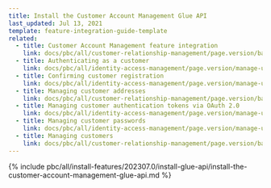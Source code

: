 ```yaml
---
title: Install the Customer Account Management Glue API
last_updated: Jul 13, 2021
template: feature-integration-guide-template
related:
  - title: Customer Account Management feature integration
    link: docs/pbc/all/customer-relationship-management/page.version/base-shop/install-and-upgrade/install-features/install-the-customer-account-management-feature.html
  - title: Authenticating as a customer
    link: docs/pbc/all/identity-access-management/page.version/manage-using-glue-api/glue-api-authenticate-as-a-customer.html
  - title: Confirming customer registration
    link: docs/pbc/all/identity-access-management/page.version/manage-using-glue-api/glue-api-confirm-customer-registration.html
  - title: Managing customer addresses
    link: docs/pbc/all/customer-relationship-management/page.version/base-shop/manage-using-glue-api/customers/managing-customer-addresses.html
  - title: Managing customer authentication tokens via OAuth 2.0
    link: docs/pbc/all/identity-access-management/page.version/manage-using-glue-api/glue-api-manage-customer-authentication-tokens-via-oauth-2.0.html
  - title: Managing customer passwords
    link: docs/pbc/all/identity-access-management/page.version/manage-using-glue-api/glue-api-manage-customer-passwords.html
  - title: Managing customers
    link: docs/pbc/all/customer-relationship-management/page.version/base-shop/manage-using-glue-api/customers/managing-customers.html
---
```



{% include pbc/all/install-features/202307.0/install-glue-api/install-the-customer-account-management-glue-api.md %} <!-- To edit, see /_includes/pbc/all/install-features/202307.0/install-glue-api/install-the-customer-account-management-glue-api.md -->
